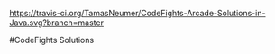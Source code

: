 https://travis-ci.org/TamasNeumer/CodeFights-Arcade-Solutions-in-Java.svg?branch=master

#CodeFights Solutions 